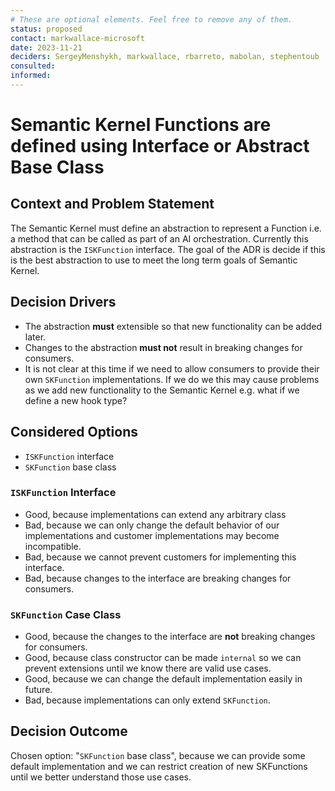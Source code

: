 ```yaml
---
# These are optional elements. Feel free to remove any of them.
status: proposed
contact: markwallace-microsoft
date: 2023-11-21
deciders: SergeyMenshykh, markwallace, rbarreto, mabolan, stephentoub
consulted: 
informed: 
---
```


# Semantic Kernel Functions are defined using Interface or Abstract Base Class

## Context and Problem Statement

The Semantic Kernel must define an abstraction to represent a Function i.e. a method that can be called as part of an AI orchestration.
Currently this abstraction is the `ISKFunction` interface.
The goal of the ADR is decide if this is the best abstraction to use to meet the long term goals of Semantic Kernel.

## Decision Drivers

- The abstraction **must** extensible so that new functionality can be added later.
- Changes to the abstraction **must not** result in breaking changes for consumers.
- It is not clear at this time if we need to allow consumers to provide their own `SKFunction` implementations. If we do we this may cause problems as we add new functionality to the Semantic Kernel e.g. what if we define a new hook type?

## Considered Options

- `ISKFunction` interface
- `SKFunction` base class

### `ISKFunction` Interface

- Good, because implementations can extend any arbitrary class
- Bad, because we can only change the default behavior of our implementations and customer implementations may become incompatible.
- Bad, because we cannot prevent customers for implementing this interface.
- Bad, because changes to the interface are breaking changes for consumers.

### `SKFunction` Case Class

- Good, because the changes to the interface are **not** breaking changes for consumers.
- Good, because class constructor can be made `internal` so we can prevent extensions until we know there are valid use cases.
- Good, because we can change the default implementation easily in future.
- Bad, because implementations can only extend `SKFunction`.

## Decision Outcome

Chosen option: "`SKFunction` base class", because we can provide some default implementation and we can restrict creation of new SKFunctions until we better understand those use cases.
